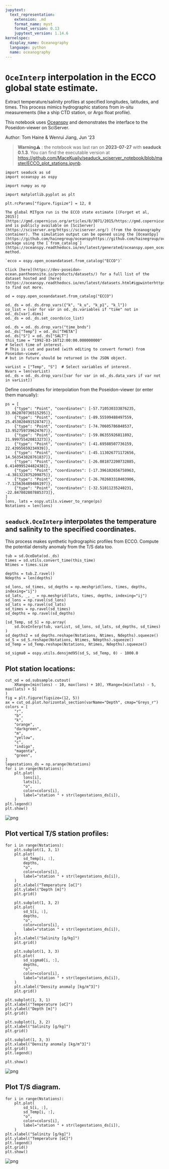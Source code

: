 ```yaml
---
jupytext:
  text_representation:
    extension: .md
    format_name: myst
    format_version: 0.13
    jupytext_version: 1.14.6
kernelspec:
  display_name: Oceanography
  language: python
  name: oceanography
---
```


# `OceInterp` interpolation in the ECCO global state estimate.

Extract temperature/salinity profiles at specified longitudes, latitudes, and times. This process mimics hydrographic stations from in-situ measurements (like a ship CTD station, or Argo float profile).

This notebook uses [Oceanspy](https://oceanspy.readthedocs.io/en/latest/) and demonstrates the interface to the Poseidon-viewer on SciServer.

Author: Tom Haine & Wenrui Jiang, Jun '23
> **Warning**⚠️ : the notebook was last ran on **2023-07-27** with **seaduck 0.1.3**. You can find the executable version at https://github.com/MaceKuailv/seaduck_sciserver_notebook/blob/master/ECCO_plot_stations.ipynb.
```{code-cell} ipython3
import seaduck as sd
import oceanspy as ospy

import numpy as np

import matplotlib.pyplot as plt

plt.rcParams["figure.figsize"] = 12, 8
```

```{admonition} Access ECCO
The global MITgcm run is the ECCO state estimate [(Forget et al, 2015)](https://gmd.copernicus.org/articles/8/3071/2015/https://gmd.copernicus.org/articles/8/3071/2015/) and is publicly available on [SciServer](https://sciserver.org/https://sciserver.org/) (from the Oceanography container). The simulation output can be opened using the [OceanSpy](https://github.com/hainegroup/oceanspyhttps://github.com/hainegroup/oceanspy) package using the [`from_catalog`](https://oceanspy.readthedocs.io/en/latest/generated/oceanspy.open_oceandataset.from_catalog.html#oceanspy.open_oceandataset.from_catalog) method.

`ecco = ospy.open_oceandataset.from_catalog("ECCO")`

Click [here](https://dev-poseidon-ocean.pantheonsite.io/products/datasets/) for a full list of the dataset hosted and [here](https://oceanspy.readthedocs.io/en/latest/datasets.html#igpwinterhttps://oceanspy.readthedocs.io/en/latest/datasets.html#igpwinter) to find out more.
```

```{code-cell} ipython3
od = ospy.open_oceandataset.from_catalog("ECCO")

od._ds = od._ds.drop_vars({"k", "k_u", "k_p1", "k_l"})
co_list = [var for var in od._ds.variables if "time" not in od._ds[var].dims]
od._ds = od._ds.set_coords(co_list)

od._ds = od._ds.drop_vars("time_bnds")
od._ds["Temp"] = od._ds["THETA"]
od._ds["S"] = od._ds["SALT"]
this_time = "1992-03-16T12:00:00.000000000"
# Select time of interest.
# This is cut and pasted (with editing to convert format) from Poseidon-viewer,
# but in future should be returned in the JSON object.

varList = ["Temp", "S"]  # Select variables of interest.
Nvars = len(varList)
od._ds = od._ds.drop_vars([var for var in od._ds.data_vars if var not in varList])
```

Define coordinates for interpolation from the Poseidon-viewer (or enter them manually):

```{code-cell} ipython3
ps = [
    {"type": "Point", "coordinates": [-57.710530333876235, 33.062070736515295]},
    {"type": "Point", "coordinates": [-89.55599488497559, 25.453020491528747]},
    {"type": "Point", "coordinates": [-74.70605786848537, 13.952759739624767]},
    {"type": "Point", "coordinates": [-59.06355926811892, 21.999755420813273]},
    {"type": "Point", "coordinates": [-41.69588507736159, 22.43955659234939]},
    {"type": "Point", "coordinates": [-45.113026771172656, 14.563543828761837]},
    {"type": "Point", "coordinates": [-26.081872200732885, 6.414099524482438]},
    {"type": "Point", "coordinates": [-17.396102656758963, -4.381322875209875]},
    {"type": "Point", "coordinates": [-26.702603318403906, -7.125636489486197]},
    {"type": "Point", "coordinates": [-32.51011235240231, -22.847802807885373]},
]
lons, lats = ospy.utils.viewer_to_range(ps)
Nstations = len(lons)
```

## `seaduck.OceInterp` interpolates the temperature and salinity to the specified coordinates.

This process makes synthetic hydrographic profiles from ECCO. Compute the potential density anomaly from the T/S data too.

```{code-cell} ipython3
tub = sd.OceData(od._ds)
times = sd.utils.convert_time(this_time)
Ntimes = times.size

depths = tub.Z.ravel()
Ndepths = len(depths)

sd_lons, sd_times, sd_depths = np.meshgrid(lons, times, depths, indexing="ij")
sd_lats, _, _ = np.meshgrid(lats, times, depths, indexing="ij")
sd_lons = np.ravel(sd_lons)
sd_lats = np.ravel(sd_lats)
sd_times = np.ravel(sd_times)
sd_depths = np.ravel(sd_depths)

[sd_Temp, sd_S] = np.array(
    sd.OceInterp(tub, varList, sd_lons, sd_lats, sd_depths, sd_times)
)
sd_depths2 = sd_depths.reshape(Nstations, Ntimes, Ndepths).squeeze()
sd_S = sd_S.reshape(Nstations, Ntimes, Ndepths).squeeze()
sd_Temp = sd_Temp.reshape(Nstations, Ntimes, Ndepths).squeeze()

sd_sigma0 = ospy.utils.densjmd95(sd_S, sd_Temp, 0) - 1000.0
```

## Plot station locations:

```{code-cell} ipython3
cut_od = od.subsample.cutout(
    XRange=[min(lons) - 10, max(lons) + 10], YRange=[min(lats) - 5, max(lats) + 5]
)
fig = plt.figure(figsize=(12, 5))
ax = cut_od.plot.horizontal_section(varName="Depth", cmap="Greys_r")
colors = [
    "r",
    "b",
    "k",
    "orange",
    "darkgreen",
    "m",
    "yellow",
    "c",
    "indigo",
    "magenta",
    "green",
]
legestations_ds = np.arange(Nstations)
for i in range(Nstations):
    plt.plot(
        lons[i],
        lats[i],
        "o",
        color=colors[i],
        label="station " + str(legestations_ds[i]),
    )
plt.legend()
plt.show()
```
![png](https://github.com/MaceKuailv/seaduck_sciserver_notebook/blob/master/ECCO_plot_stations_files/ECCO_plot_stations_9_1.png?raw=true)

## Plot vertical T/S station profiles:

```{code-cell} ipython3
for i in range(Nstations):
    plt.subplot(1, 3, 1)
    plt.plot(
        sd_Temp[i, :],
        depths,
        "o",
        color=colors[i],
        label="station " + str(legestations_ds[i]),
    )
    plt.xlabel("Temperature [oC]")
    plt.ylabel("Depth [m]")
    plt.grid()

    plt.subplot(1, 3, 2)
    plt.plot(
        sd_S[i, :],
        depths,
        "o",
        color=colors[i],
        label="station " + str(legestations_ds[i]),
    )
    plt.xlabel("Salinity [g/kg]")
    plt.grid()

    plt.subplot(1, 3, 3)
    plt.plot(
        sd_sigma0[i, :],
        depths,
        "o",
        color=colors[i],
        label="station " + str(legestations_ds[i]),
    )
    plt.xlabel("Density anomaly [kg/m^3]")
    plt.grid()

plt.subplot(1, 3, 1)
plt.xlabel("Temperature [oC]")
plt.ylabel("Depth [m]")
plt.grid()

plt.subplot(1, 3, 2)
plt.xlabel("Salinity [g/kg]")
plt.grid()

plt.subplot(1, 3, 3)
plt.xlabel("Density anomaly [kg/m^3]")
plt.grid()
plt.legend()

plt.show()
```
![png](https://github.com/MaceKuailv/seaduck_sciserver_notebook/blob/master/ECCO_plot_stations_files/ECCO_plot_stations_11_0.png?raw=true)

## Plot T/S diagram.

```{code-cell} ipython3
for i in range(Nstations):
    plt.plot(
        sd_S[i, :],
        sd_Temp[i, :],
        "o",
        color=colors[i],
        label="station " + str(legestations_ds[i]),
    )
plt.xlabel("Salinity [g/kg]")
plt.ylabel("Temperature [oC]")
plt.legend()
plt.grid()
plt.show()
```
![png](https://github.com/MaceKuailv/seaduck_sciserver_notebook/blob/master/ECCO_plot_stations_files/ECCO_plot_stations_13_0.png?raw=true)

```{code-cell} ipython3

```
